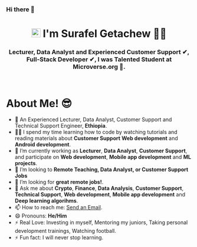 ### Hi there 👋

<h1 align="center">  
  <img src="./ressources/Earth.gif" width="24px">
  I'm Surafel Getachew 👨‍💻</h1>
<h3 align="center">Lecturer, Data Analyst and Experienced Customer Support ✔, Full-Stack Developer ✔, I was Talented Student at Microverse.org 🌟.
</h3>

<Br>
<h1>About Me! 😎</h1>

- 🌱 An Experienced Lecturer, Data Analyst, Customer Support and Technical Support Engineer, **Ethiopia**.
- 👨‍💻 I spend my time learning how to code by watching tutorials and reading materials about **Customer Support** **Web development** and **Android development**.
- 🔭 I’m currently working as **Lecturer**, **Data Analyst**, **Customer Support**, and participate on **Web development**, **Mobile app development** and **ML projects**.
- 👯 I’m looking to **Remote Teaching, Data Analyst, or Customer Support Jobs**
- 🤔 I’m looking for **great remote jobs!**.
- 💬 Ask me about **Crypto**, **Finance**, **Data Analysis**, **Customer Support**, **Technical Support**, **Web development**, **Mobile app development** and **Deep learning algorihms**.
- 📫 How to reach me: <a href="suragetch@gmail.com">Send an Email</a>.
- 😄 Pronouns: **He/Him**
- ⚡ Real Love: Investing in myself, Mentoring my juniors, Taking personal development trainings, Watching football.
- ⚡ Fun fact: I will never stop learning.
